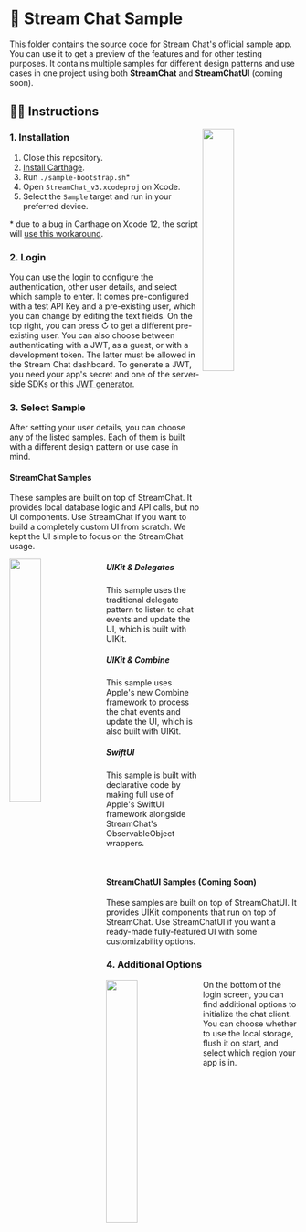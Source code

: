 # 📲 Stream Chat Sample

This folder contains the source code for Stream Chat's official sample app. You can use it to get a preview of the features and for other testing purposes. It contains multiple samples for different design patterns and use cases in one project using
both **StreamChat** and **StreamChatUI** (coming soon).

## 👩‍🏫 Instructions

<img align="right" src="https://i.imgur.com/WpYeSGh.png" width="33%" />

### 1. Installation

1. Close this repository.
2. [Install Carthage](https://github.com/Carthage/Carthage#installing-carthage).
3. Run `./sample-bootstrap.sh`*
4. Open `StreamChat_v3.xcodeproj` on Xcode.
5. Select the `Sample` target and run in your preferred device.

\* due to a bug in Carthage on Xcode 12, the script will [use this workaround](https://github.com/Carthage/Carthage/issues/3019#issuecomment-665136323).

### 2. Login

You can use the login to configure the authentication, other user details, and select which sample to enter. It comes pre-configured with a test API Key and a pre-existing user, which you can change by editing the text fields. On the top right, you can press ↻ to get a different pre-existing user. You can also choose between authenticating with a JWT, as a guest, or with a development token. The latter must be allowed in the Stream Chat dashboard. To generate a JWT, you need your app's secret and one of the server-side SDKs or this [JWT generator](https://getstream.io/chat/docs/token_generator/?language=js).

### 3. Select Sample

After setting your user details, you can choose any of the listed samples. Each of them is built with a different design pattern or use case in mind.

#### StreamChat Samples

These samples are built on top of StreamChat. It provides local database logic and API calls, but no UI components. Use StreamChat if you want to build a 
completely custom UI from scratch. We kept the UI simple to focus on the StreamChat usage.

<img align="left" src="https://i.imgur.com/Hczqbu9.png" width="33%" />

##### UIKit & Delegates

This sample uses the traditional delegate pattern to listen to chat events and update the UI, which is built with UIKit.

##### UIKit & Combine

This sample uses Apple's new Combine framework to process the chat events and update the UI, which is also built with UIKit.

##### SwiftUI

This sample is built with declarative code by making full use of Apple's SwiftUI framework alongside StreamChat's ObservableObject wrappers.

<br />

#### StreamChatUI Samples (Coming Soon)

These samples are built on top of StreamChatUI. It provides UIKit components that run on top of StreamChat. Use StreamChatUI if you want a ready-made
fully-featured UI with some customizability options.

### 4. Additional Options

<img align="left" src="https://i.imgur.com/20Ul3ZM_d.webp?maxwidth=728&fidelity=grand" width="33%" />

On the bottom of the login screen, you can find additional options to initialize the chat client. You can choose whether to use the local storage, flush it on start, and select which region your app is in.
